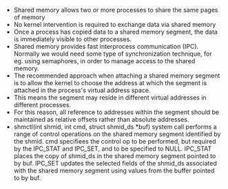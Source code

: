 - Shared memory allows two or more processes to share the same pages of memory
- No kernel intervention is required to exchange data via shared memory
- Once a process has copied data to a shared memory segment, the data is immediately visible to other processes. 
- Shared memory provides fast interprocess communication (IPC). Normally we would need some type of synchronization technique, for eg. using semaphores, in order to manage access to the shared memory.
- The recommended approach when attaching a shared memory segment is to allow the kernel to choose the address at which the segment is attached in the process's virtual address space. 
- This means the segment may reside in different virtual addresses in different processes. 
- For this reason, all reference to addresses within the segment should be maintained as relative offsets rather than absolute addresses. 
- shmctl(int shmid, int cmd, struct shmid_ds *buf) system call performs a range of control operations on the shared memory segment identified by the shmid. cmd specifiees the control op to be performed, but required by the IPC_STAT and IPC_SET, and to be specified to NULL. IPC_STAT places the copy of shmid_ds in the shared memory segment pointed to by buf. IPC_SET updates the selected fields of the shmid_ds associated with the shared memory segment using values from the buffer pointed to by buf. 